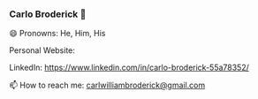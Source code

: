 ### Carlo Broderick 👋

😄 Pronowns: He, Him, His

Personal Website: 

LinkedIn: https://www.linkedin.com/in/carlo-broderick-55a78352/


📫 How to reach me: carlwilliambroderick@gmail.com

<!--
**CarloBroderick/CarloBroderick** is a ✨ _special_ ✨ repository because its `README.md` (this file) appears on your GitHub profile.

Here are some ideas to get you started:

- 🔭 I’m currently working on ...
- 🌱 I’m currently learning ...
- 👯 I’m looking to collaborate on ...
- 🤔 I’m looking for help with ...
- 💬 Ask me about ...

- 😄 Pronouns: ...
- ⚡ Fun fact: ...
-->
